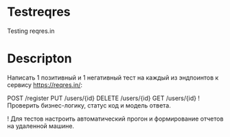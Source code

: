 # Testreqres
Testing reqres.in

# Descripton
Написать 1 позитивный и 1 негативный тест на каждый из эндпоинтов к сервису https://reqres.in/:

POST /register
PUT /users/{id}
DELETE /users/{id}
GET /users/{id}
! Проверить бизнес-логику, статус код и модель ответа.

! Для тестов настроить автоматический прогон и формирование отчетов на удаленной машине.
